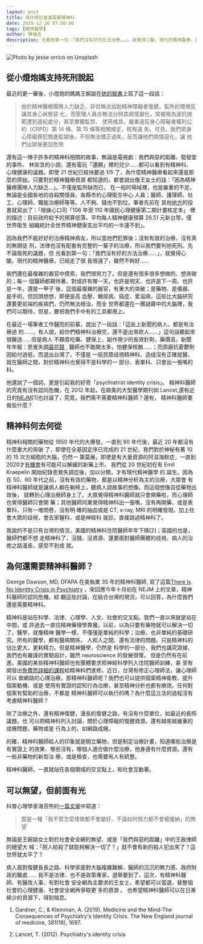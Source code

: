 ```yaml
---
layout: post
title: 為什麼社會還需要精神科
date: 2019-12-26 07:00:00
tags: [精神醫學]
author: 陳璿丞
description: 光看到第一句：「我們沒有好的方法治療……」，就覺得心酸，現代的精神醫療，已經走了很長很遠了，雖然不夠好……
---
```



![Photo by jesse orrico on Unsplash](https://i.imgur.com/h1WsHYi.jpg)

## 從小燈炮媽支持死刑說起

最近的更一審後，小燈炮的媽媽王婉諭在[她的臉書](https://www.facebook.com/wanyu.claire)上寫了這一段話：

> 由於精神醫療團隊人力缺乏，非但無法協助精神障礙者復健，監所的環境反讓其身心狀態惡
> 化，而管理人員亦無法分辨其病情變化，常被視為違抗規範遭到違紀處分，甚至單獨監禁、
> 使用戒具，嚴重違反身心障礙者權利公約（CRPD）第 14 條、第 15 條等相關規定，核有違
> 失。可見，我們把身心障礙罪犯關進監獄後，不但無法矯正過失，反而讓他們病情惡化，讓
> 他們出獄後更加危險

還有這一陣子許多的精神科相關的故事，無論是電視劇：我們與惡的距離、龍發堂的事件、
林奕含的小說、還有電玩「還願」裡的兒少……都可以看到有精神科、心理健康的議題。即使
21 世紀已經快要過 1/5 了，為什麼精神醫療看起來還是那麼的原始，只要對於精神醫療資源
都知道的，都會說出像王女士的話：「因為精神醫療團隊人力缺乏…」。不僅是監所缺而已，
在一般的場域裡，也是嚴重的不足。無論是全國各地的自殺關懷員、各縣市的心理衛生中心
人員；醫師、護理師、社工、心理師、職能治療師等等。人不夠、錢也不到位。筆者先前在
其他[地方](https://tw.news.appledaily.com/forum/realtime/20190227/1524452/)的投書就寫出了：「根據心口司「106
年至 110 年國民心理健康第二期計畫核定本」 裡的描述：目前政府給予的預算低落，平均每人精神健康預算 26.51 元新台幣，僅世界衛生
組織統計全世界精神健康支出平均的一半還不到」。

<!--more-->

因為我們不能好好的治療精神病友，所以當他們犯罪後；沒有有效的治療、沒有真的無期徒
刑，法律也沒有配套有完整的一輩子的治療，所以我們要判他死刑。先不論廢死的議題，但
光看到第一句：「我們沒有好的方法治療……」，就覺得心酸，現代的精神醫療，已經走了很 長很遠了，雖然不夠好……

我們還在最複雜的器官中摸索，我們很努力了。但是還有很多很多想做的、想突破的；每一
個醫師都期待著，對或許有哪一天，也許是明天、也許是下一周、也許是一年，還是一甲子
後，這個最複雜的器官，有重大的突破；是藥物、是儀器、是手術。但回頭想想，即便是高
血壓、糖尿病、癌症、愛滋病，這些比大腦研究還要更前端的疾病們，仍然無法根治，而全
世界都還在一團謎霧中的大腦裡，我們可以期待，但是，要把我們手中有的工具都用上。

在最近一場筆者工作醫院的前輩，說出了一段話：「這些上新聞的病人，都是有治療過
的……，有人說，給你們精神科治療完，還不是出來砍人……」這句話聽起來很難過……但是病人
不願意吃藥、健保上，副作用少的長效針劑，藥價高，新聞年年報：思覺失調[最花錢](https://www.cna.com.tw/news/firstnews/201808050188.aspx)
, 醫師也不敢開太多，怕健保核銷……；而原廠抗憂鬱劑因給付過低，而退出台灣了。不僅是
一般民眾歧視精神科，造成沒有正確就醫，就在醫師之間，對於精神科也覺得不是科學的一
部分、表單科、只會出一張嘴的科。

他還說了一個詞，更是引起我的好奇「psychiatrist identity crisis」。 精神科醫師的究竟有沒有認同危機，在 2012
年起，在歐美的大型醫學期刊如 Lancet,還有近
日的[NEJM](https://www.nejm.org/doi/full/10.1056/NEJMp1910603)\[1\]也討論了，究竟，我們需不需要精神科醫師？還有，
精神科醫師要做些什麼？

## 精神科何去何從

精神科相關的藥物從 1950 年代的大爆發，一直到 90 年代後，最近 20 年都沒有什麼重大的突破 了，即使在全基因定序已完成的 21
世紀，我們對於神秘有著 10 的 15 次方細胞的大腦，仍然一 籌莫展，即使是有大量資源的阿滋海默症，一直到
2020才[有機會](https://www.thenewslens.com/feature/timefortune/127757)有可能可以解緩的新藥上市。
我們從 20 世紀初在有 Emil Kraepelin 開始紀錄思覺失調症後，加以分類，才有現代精神醫學 的 誕生。因為在 50、60
年代之前，沒有有效的藥物，都是以精神分析為主的治療，大眾會
有精神科醫師就是讓病人躺在躺椅上，聽病人說故事的想像。而這個想像自從藥物出效後，
就轉到心理治療師身上了。大眾覺得精神科醫師就只會開藥啦，而心理師也覺得醫師只會開
藥；其他醫師同業覺得精神科出一張嘴，沒有再開藥、或是表單科，只有一堆問卷，沒有明
確的抽血或是 CT, x-ray, MRI 的明確發現。加上社會大眾的歧視，會去家醫科、或是神經科 就診。直接跳過精神科了。

我說的不是只有台灣的情況，美國的精神科住院醫師年年下降\[2\]；英國的也是，醫師們都不想
走精神科了，沒錢、沒資源、還要面對醫師團體的歧視、病人的治癒之路漫長，感受不到成
就。

## 為何還需要精神科醫師？

George Dawson, MD, DFAPA 在美執業 35 年的精神科醫師, 寫了這篇[There Is No Identity
Crisis in
Psychiatry](https://real-psychiatry.blogspot.com/2019/11/there-is-no-identity-crisis-in.html)
，來回應今年十月初在 NEJM 上的文章，精神科醫師的認同危機。綜 觀這些討論，在結合台灣的現況，可以回答，為什麼我們還是需要精神科。

精神科是站在科學、法律、心理學、人文、社會的交叉點。我們一直以來就是站在中間，或
許過去一直往精神藥理學靠攏，以前，以為只要有藥物就可以解決一切了。醫學，就像精神
醫學一樣，不僅僅是單純的科學；治療，也非單純的基礎研究。所有的醫學，都有醫病關係、
人和人之間、還有法律的問題。只是精神科的佔比更大，更耗精力。但是精神醫學，仍然是
科學的一部分，我們也講究證據、我們也有嚴謹的實驗設計，雖然 neuroscience 的發展很慢，
但是仍然有在前進，美國的某些精神科醫師也有團體要求把神經科學列入住院醫師訓練，甚
至有開發出[免費而詳細的課程](https://www.nncionline.org/)給精神科們進修。近日，台灣有修正心理師法，讓心理師可以
做網路的心理治療，那精神科醫師呢？我們也可以提供個案精神衛教、提升個案動機、或是
使用有實證的認知行為治療，甚至精神分析也都有療效。任何對個案有幫助的治療，不都是
精神科醫師可以執行的嗎？為什麼這立法的過程沒有考慮精神科醫師？

除了治療之外，還有精神復健，漫長的復健之路，有沒有什麼單位，如最近的長照議題，也
可以把精神科列入討論，關於心理障礙的復健資源。還有越來越嚴重的成癮問題，藥物或是
行為上的，如網路成癮。

的確，精神科醫師給人的印象就是開立藥物，但是制定治療計畫，知道哪些治療是有實證上
的效果、哪些沒有，哪個人適合做什麼治療，他身邊有什麼資源。還有一些非藥物的新型治
療，或是檢查，也需要有人有統整。

精神科醫師，一直就站在各個領域的交叉點上，和社會互動著。

## 可以無望，但前面有光

科普心理學家海苔熊的[一篇文章](https://www.twreporter.org/a/bookreview-recommendation-be-a-new-creation-haitaibear)中寫道：

> 那是一種「我不管怎麼樣做都不會變好、不論如何努力都不會被接納」的無望

無論是王婉諭女士對於社會安全網的無望、或是「我們與惡的距離」中的王赦律師的絕望大
喊：「把人給殺了就能夠解決一切了？」就不會有新的殺人犯出來了？這世界就太平了？

病人面對復健長長之路、科學家面對大腦複雜難解、醫師的沉沉的無力感、政府財政的難處……
我不是法律、也不是政策專家，選舉要到了，這次，有精神科醫師、有醫改人事、有對社會
安全網為主要求的王女士，希望都可以當選，替整個社會的心理健康、社會安全網再爭取更 多的資源 。
也希望精神科醫師可以在日漸稀少的資源下，得到喘息。

1.  Gardner, C., & Kleinman, A. (2019). Medicine and the Mind-The
    Consequences of Psychiatry's Identity Crisis. The New England
    journal of medicine, 381(18), 1697.

2.  Lancet, T. (2012). Psychiatry's identity crisis

